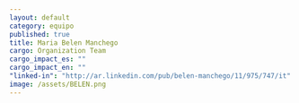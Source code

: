 ```yaml
---
layout: default
category: equipo
published: true
title: Maria Belen Manchego
cargo: Organization Team
cargo_impact_es: ""
cargo_impact_en: ""
"linked-in": "http://ar.linkedin.com/pub/belen-manchego/11/975/747/it"
image: /assets/BELEN.png
---
```



